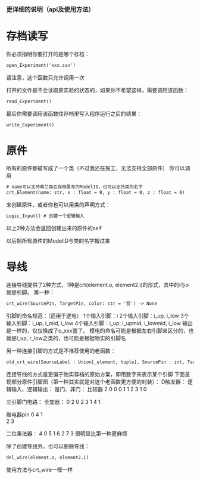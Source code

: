 ### 更详细的说明（api及使用方法）

# 存档读写
你必须指明你要打开的是哪个存档：
```diff
open_Experiment('xxx.sav')
```
请注意，这个函数只允许调用一次

打开的文件是不会读取原实验的状态的，如果你不希望这样，需要调用该函数：
```diff
read_Experiment()
```

最后你需要调用该函数往存档里写入程序运行之后的结果：
```diff
write_Experiment()
```

# 原件
所有的原件都被写成了一个类（不过我还在施工，无法支持全部原件）
你可以调用
```diff
# name可以支持紫兰斋在存档里写的ModelID，也可以支持类的名字
crt_Element(name: str, x : float = 0, y : float = 0, z : float = 0)
```
来创建原件，或者你也可以用类的声明方式：
```diff
Logic_Input() # 创建一个逻辑输入
```
以上2种方法会返回创建出来的原件的self

以后把所有原件的ModelID与类的名字搬过来

# 导线
连接导线提供了2种方式，1种是crt(element.o, element2.i)的形式，其中的i与o就是引脚。
第一种：
```diff
crt_wire(SourcePin, TargetPin, color: str = '蓝') -> None
```
引脚的命名规范：（适用于逻电）
1个输入引脚：i
2个输入引脚：i_up, i_low
3个输入引脚：i_up, i_mid, i_low
4个输入引脚：i_up, i_upmid, i_lowmid, i_low
输出是一样的，仅仅换成了o_xxx罢了。
模电的命名可能是根据左右引脚来区分的，也就是l_up, r_low之类的，也可能是根据物实的引脚名

另一种连接引脚的方式是不推荐使用的老函数：
```diff
old_crt_wire(SourceLabel : Union[_element, tuple], SourcePin : int, TargetLabel, TargetPin : int, color = "蓝") -> None
```
连接导线的方式是更偏于物实存档的原始方案，即用数字来表示某个引脚
下面呈现部分原件引脚图（第一种其实就是对这个老函数更方便的封装）：
D触发器：       逻辑输入、逻辑输出：      是门、非门：       比较器
2    0         0                     0 1              1
                                                          2
3    1                                                0

三引脚门电路：   全加器：
0             2    0
    2         3
1             4    1

继电器pin
0   4
  1  
2   3

二位乘法器：
4  0
5  1
6  2
7  3
很明显比第一种更麻烦

除了创建导线外，也可以删除导线：
```diff
del_wire(element.o, element2.i)
```
使用方法与crt_wire一模一样